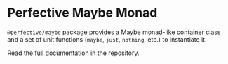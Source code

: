 # Perfective Maybe Monad

`@perfective/maybe` package provides a Maybe monad-like container class
and a set of unit functions (`maybe`, `just`, `nothing`, etc.) to instantiate it.

Read the [full documentation](https://github.com/perfective/js/blob/master/packages/maybe/README.adoc) 
in the repository.
